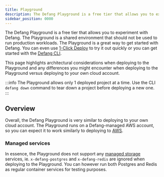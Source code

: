 ```yaml
---
title: Playground
description: The Defang Playground is a free tier that allows you to experiment with Defang.
sidebar_position: 0000
---
```


The Defang Playground is a free tier that allows you to experiment with Defang. The Playground is a shared environment that should not be used to run production workloads. The Playground is a great way to get started with Defang. You can even use [1-Click Deploy](/docs/tutorials/using-one-click-deploy) to try it out quickly or you can get started with the [Defang CLI](/docs/getting-started).

This page highlights architectural considerations when deploying to the Playground and any differences you might encounter when deploying to the Playground versus deploying to your own cloud account.

:::info
The Playground allows only 1 deployed project at a time. Use the CLI `defang down` command to tear down a project before deploying a new one.
:::

## Overview

Overall, the Defang Playground is very similar to deploying to your own cloud account. The Playground runs on a Defang-managed AWS account, so you can expect it to work similarly to deploying to [AWS](./aws/aws.md).

### Managed services

In essence, the Playground does not support any [managed storage](../concepts/managed-storage) services, ie. `x-defang-postgres` and `x-defang-redis` are ignored when deploying to the Playground. You can however run both Postgres and Redis as regular container services for testing purposes.
